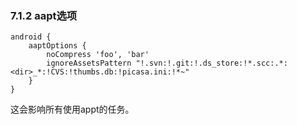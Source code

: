### 7.1.2 aapt选项

    android {
        aaptOptions {
            noCompress 'foo', 'bar'
            ignoreAssetsPattern "!.svn:!.git:!.ds_store:!*.scc:.*:<dir>_*:!CVS:!thumbs.db:!picasa.ini:!*~"
        }
    }
    
这会影响所有使用appt的任务。